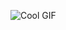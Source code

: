![Cool GIF](https://media.newyorker.com/photos/67411352a7d224b818eb08a5/master/w_2560%2Cc_limit/r45251web_rd.gif)
